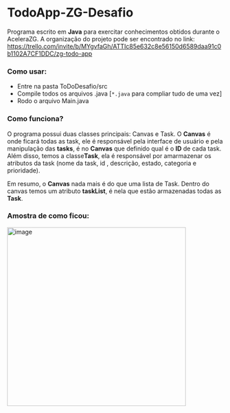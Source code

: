# TodoApp-ZG-Desafio

Programa escrito em **Java** para exercitar conhecimentos obtidos durante o AceleraZG. A organização do projeto pode ser encontrado no link: https://trello.com/invite/b/MYgvfaGh/ATTIc85e632c8e56150d6589daa91c0b1102A7CF1DDC/zg-todo-app

### Como usar:

- Entre na pasta ToDoDesafio/src
- Compile todos os arquivos .java [``*.java`` para compliar tudo de uma vez] 
- Rodo o arquivo Main.java

### Como funciona?

O programa possui duas classes principais: Canvas e Task. O **Canvas** é onde ficará todas as task, ele é responsável pela interface de usuário e pela manipulação das **tasks**, é no **Canvas** que definido qual é o **ID** de cada task. Além disso, temos a classe**Task**, ela é responsável por amarmazenar os atributos da task (nome da task, id , descrição, estado, categoria e  prioridade).

Em resumo, o **Canvas** nada mais é do que uma lista de Task. Dentro do canvas temos um atributo **taskList**, é nela que estão armazenadas todas as **Task**.

### Amostra de como ficou:

<img width="416" alt="image" src="https://github.com/VictorCalebeIFG/TodoApp-ZG-Desafio/assets/84258178/b7e61311-563a-4a04-a0b3-5fe31f649f52">
